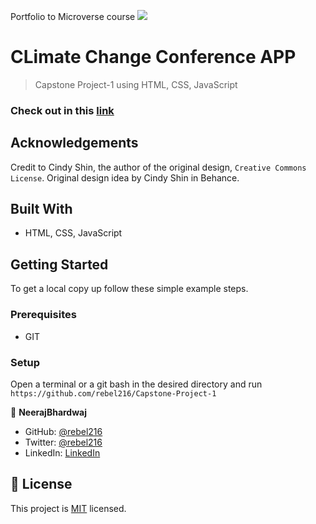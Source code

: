 Portfolio to Microverse course
![](https://img.shields.io/badge/Microverse-blueviolet)

# CLimate Change Conference APP

> Capstone Project-1 using HTML, CSS, JavaScript

### Check out in this [link](https://rebel216.github.io/Capstone-Project-1/)



## Acknowledgements

Credit to Cindy Shin, the author of the original design, `Creative Commons License`.
Original design idea by Cindy Shin in Behance.

## Built With

- HTML, CSS, JavaScript

## Getting Started

To get a local copy up follow these simple example steps.

### Prerequisites

- GIT

### Setup

Open a terminal or a git bash in the desired directory and run `https://github.com/rebel216/Capstone-Project-1`

👤 **NeerajBhardwaj**

- GitHub: [@rebel216](https://github.com/rebel216)
- Twitter: [@rebel216](https://twitter.com/rebel216)
- LinkedIn: [LinkedIn](https://linkedin.com/in/rebel216)

## 📝 License

This project is [MIT](./MIT.md) licensed.
